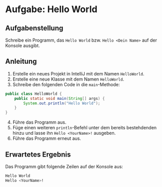 # Aufgabe: Hello World

## Aufgabenstellung

Schreibe ein Programm, das `Hello World` bzw. `Hello <Dein Name>` auf der Konsole ausgibt.

## Anleitung

1. Erstelle ein neues Projekt in IntelliJ mit dem Namen `HelloWorld`.
2. Erstelle eine neue Klasse mit dem Namen `HelloWorld`.
3. Schreibe den folgenden Code in die `main`-Methode:

```java
public class HelloWorld {
    public static void main(String[] args) {
        System.out.println("Hello World");
    }
}
```

4. Führe das Programm aus.
5. Füge einen weiteren `println`-Befehl unter dem bereits bestehdenden hinzu und lasse ihn `Hello <YourName>!` ausgeben.
6. Führe das Programm erneut aus.

## Erwartetes Ergebnis

Das Programm gibt folgende Zeilen auf der Konsole aus:

```bash
Hello World
Hello <YourName>!
```
